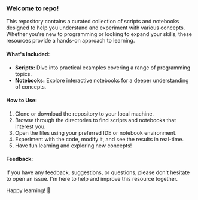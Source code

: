 ### Welcome to repo!

This repository contains a curated collection of scripts and notebooks designed to help you understand and experiment with various concepts. Whether you're new to programming or looking to expand your skills, these resources provide a hands-on approach to learning.

#### What's Included:

- **Scripts:** Dive into practical examples covering a range of programming topics.
- **Notebooks:** Explore interactive notebooks for a deeper understanding of concepts.

#### How to Use:

1. Clone or download the repository to your local machine.
2. Browse through the directories to find scripts and notebooks that interest you.
3. Open the files using your preferred IDE or notebook environment.
4. Experiment with the code, modify it, and see the results in real-time.
5. Have fun learning and exploring new concepts!

#### Feedback:

If you have any feedback, suggestions, or questions, please don't hesitate to open an issue. I'm here to help and improve this resource together.

Happy learning! 🚀
